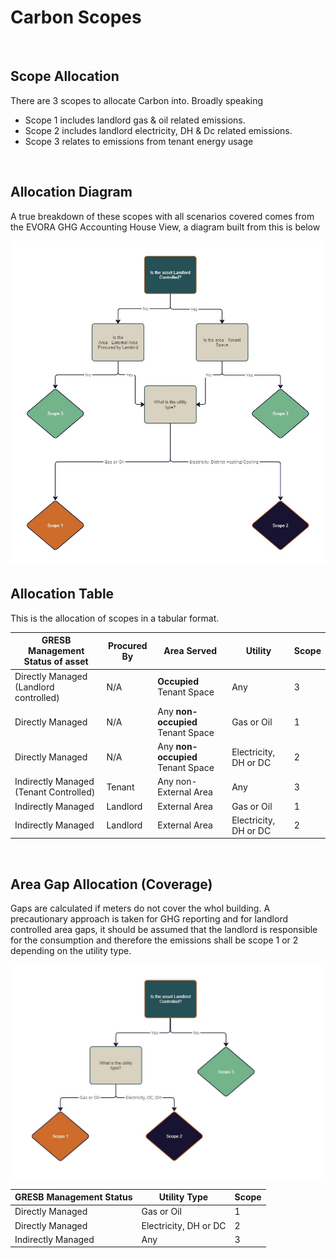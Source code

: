 # Carbon Scopes
<br>

## Scope Allocation

<p>There are 3 scopes to allocate Carbon into. Broadly speaking
<ul>
    <li>Scope 1 includes landlord gas & oil related emissions.</li>
    <li>Scope 2 includes landlord electricity, DH & Dc related emissions.</li>
    <li>Scope 3 relates to emissions from tenant energy usage</li>
</ul>
</p>
<br>

## Allocation Diagram

A true breakdown of these scopes with all scenarios covered comes from the EVORA GHG Accounting House View, a diagram built from this is below

![Scopes Allocation Diagram](img/Scopes.jpg "Scopes Allocation Diagram")


## Allocation Table

This is the allocation of scopes in a tabular format.

| GRESB Management Status of asset | Procured By | Area Served | Utility | Scope |
| --- | --- | --- | --- | --- |
| Directly Managed (Landlord controlled) | N/A | <b>Occupied</b> Tenant Space | Any | 3 |
|Directly Managed | N/A |Any <b>non-occupied</b> Tenant Space | Gas or Oil | 1 |
|Directly Managed|N/A|Any <b>non-occupied</b> Tenant Space| Electricity, DH or DC|2|
|Indirectly Managed (Tenant Controlled)| Tenant| Any non-External Area| Any|3|
|Indirectly Managed| Landlord|External Area| Gas or Oil|1|
|Indirectly Managed| Landlord|External Area| Electricity, DH or DC|2|

<br>

## Area Gap Allocation (Coverage)

Gaps are calculated if meters do not cover the whol building. A precautionary approach is taken for GHG reporting and for landlord controlled area gaps, it should be assumed that the landlord is responsible for the consumption and therefore the emissions shall be scope 1 or 2 depending on the utility type.

![Scopes Gaps Allocation Diagram](img/ScopesGaps.jpg "Scopes Gaps Allocation Diagram")

|GRESB Management Status|Utility Type|Scope|
|---|---|---|
|Directly Managed|Gas or Oil|1|
|Directly Managed|Electricity, DH or DC|2|
|Indirectly Managed|Any|3|